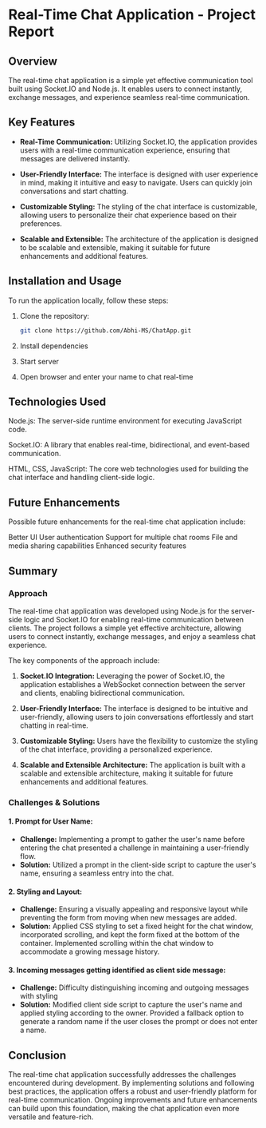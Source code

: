 
# Real-Time Chat Application - Project Report

## Overview

The real-time chat application is a simple yet effective communication tool built using Socket.IO and Node.js. It enables users to connect instantly, exchange messages, and experience seamless real-time communication.

## Key Features

- **Real-Time Communication:** Utilizing Socket.IO, the application provides users with a real-time communication experience, ensuring that messages are delivered instantly.

- **User-Friendly Interface:** The interface is designed with user experience in mind, making it intuitive and easy to navigate. Users can quickly join conversations and start chatting.

- **Customizable Styling:** The styling of the chat interface is customizable, allowing users to personalize their chat experience based on their preferences.

- **Scalable and Extensible:** The architecture of the application is designed to be scalable and extensible, making it suitable for future enhancements and additional features.

## Installation and Usage

To run the application locally, follow these steps:

1. Clone the repository:

   ```bash
   git clone https://github.com/Abhi-MS/ChatApp.git
2. Install dependencies
3. Start server
4. Open browser and enter your name to chat real-time

## Technologies Used
Node.js: The server-side runtime environment for executing JavaScript code.

Socket.IO: A library that enables real-time, bidirectional, and event-based communication.

HTML, CSS, JavaScript: The core web technologies used for building the chat interface and handling client-side logic.

## Future Enhancements

Possible future enhancements for the real-time chat application include:

Better UI
User authentication
Support for multiple chat rooms
File and media sharing capabilities
Enhanced security features


## Summary

### Approach

The real-time chat application was developed using Node.js for the server-side logic and Socket.IO for enabling real-time communication between clients. The project follows a simple yet effective architecture, allowing users to connect instantly, exchange messages, and enjoy a seamless chat experience.

The key components of the approach include:

1. **Socket.IO Integration:** Leveraging the power of Socket.IO, the application establishes a WebSocket connection between the server and clients, enabling bidirectional communication.

2. **User-Friendly Interface:** The interface is designed to be intuitive and user-friendly, allowing users to join conversations effortlessly and start chatting in real-time.

3. **Customizable Styling:** Users have the flexibility to customize the styling of the chat interface, providing a personalized experience.

4. **Scalable and Extensible Architecture:** The application is built with a scalable and extensible architecture, making it suitable for future enhancements and additional features.

### Challenges & Solutions

#### 1. **Prompt for User Name:**
   - **Challenge:** Implementing a prompt to gather the user's name before entering the chat presented a challenge in maintaining a user-friendly flow.
   - **Solution:** Utilized a prompt in the client-side script to capture the user's name, ensuring a seamless entry into the chat.

#### 2. **Styling and Layout:**
   - **Challenge:** Ensuring a visually appealing and responsive layout while preventing the form from moving when new messages are added.
   - **Solution:** Applied CSS styling to set a fixed height for the chat window, incorporated scrolling, and kept the form fixed at the bottom of the container.
       Implemented scrolling within the chat window to accommodate a growing message history.
     

#### 3. **Incoming messages getting identified as client side message:**
   - **Challenge:** Difficulty distinguishing incoming and outgoing messages with styling
   - **Solution:** Modified client side script to capture the user's name and applied styling according to the owner.
        Provided a fallback option to generate a random name if the user closes the prompt or does not enter a name.

   

## Conclusion

The real-time chat application successfully addresses the challenges encountered during development. By implementing solutions and following best practices, the application offers a robust and user-friendly platform for real-time communication. Ongoing improvements and future enhancements can build upon this foundation, making the chat application even more versatile and feature-rich.


